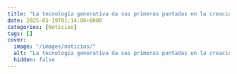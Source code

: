```yaml
---
title: "La tecnología generativa da sus primeras puntadas en la creación textil"
date: 2025-05-19T01:14:06+0000
categories: [Noticias]
tags: []
cover:
  image: "/images/noticias/"
  alt: "La tecnología generativa da sus primeras puntadas en la creación textil"
  hidden: false
---
```



